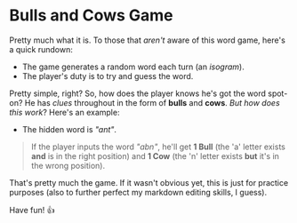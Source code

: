 # Bulls and Cows Game

Pretty much what it is. To those that *aren't* aware of this word game, here's a quick rundown:

 * The game generates a random word each turn (an *isogram*).
 * The player's duty is to try and guess the word.

Pretty simple, right? So, how does the player knows he's got the word spot-on? He has *clues* throughout in the form of **bulls** and **cows**. *But how does this work*? Here's an example:

* The hidden word is *"ant"*.
>If the player inputs the word *"abn"*, he'll get **1 Bull** (the 'a' letter exists **and** is in the right position) and **1 Cow** (the 'n' letter exists **but** it's in the wrong position).


That's pretty much the game. If it wasn't obvious yet, this is just for practice purposes (also to further perfect my markdown editing skills, I guess).


Have fun! :+1:
